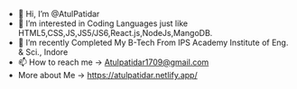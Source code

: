 - 👋 Hi, I’m @AtulPatidar
- 👀 I’m interested in Coding Languages just like HTML5,CSS,JS,JS5/JS6,React.js,NodeJs,MangoDB.
- 🌱 I’m recently Completed My B-Tech From IPS Academy Institute of Eng. & Sci., Indore 
- 📫 How to reach me -> Atulpatidar1709@gmail.com
- More about Me -> https://atulpatidar.netlify.app/
<!---
AtulPatidar1709/AtulPatidar1709 is a ✨ special ✨ repository because its `README.md` (this file) appears on your GitHub profile.
You can click the Preview link to take a look at your changes.
--->

